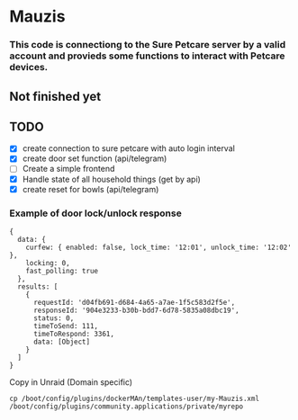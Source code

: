 # Mauzis
  ### This code is connectiong to the Sure Petcare server by a valid account and provieds some functions to interact with Petcare devices.
  
  ## Not finished yet
  
## TODO
- [x] create connection to sure petcare with auto login interval
- [x] create door set function (api/telegram) 
- [ ] Create a simple frontend
- [x] Handle state of all household things (get by api)
- [x] create reset for bowls (api/telegram)

### Example of door lock/unlock response
```
{
  data: {
    curfew: { enabled: false, lock_time: '12:01', unlock_time: '12:02' },
    locking: 0,
    fast_polling: true
  },
  results: [
    {
      requestId: 'd04fb691-d684-4a65-a7ae-1f5c583d2f5e',
      responseId: '904e3233-b30b-bdd7-6d78-5835a08dbc19',
      status: 0,
      timeToSend: 111,
      timeToRespond: 3361,
      data: [Object]
    }
  ]
}

```
Copy in Unraid (Domain specific)
```
cp /boot/config/plugins/dockerMAn/templates-user/my-Mauzis.xml /boot/config/plugins/community.applications/private/myrepo
```
